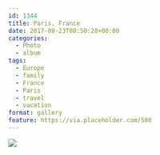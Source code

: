 ```yaml
---
id: 1344
title: Paris, France
date: 2017-09-23T08:50:28+00:00
categories: 
  - Photo
  - album
tags:
  - Europe
  - family
  - France
  - Paris
  - travel
  - vacation
format: gallery
feature: https://via.placeholder.com/500
---
```


<img src="https://claycarson.net/wp-content/uploads/2018/11/img_0704-2.jpg">
<!--more-->
